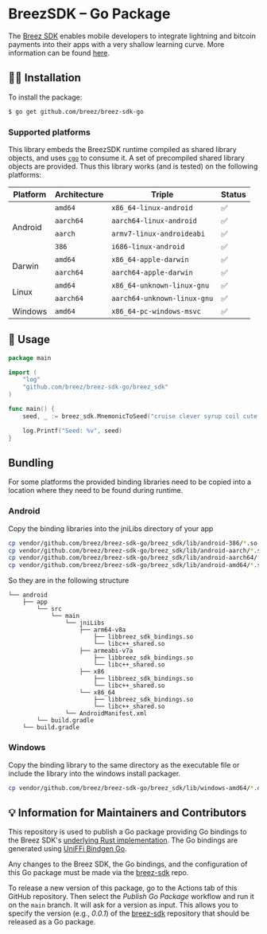 # BreezSDK – Go Package

The [Breez SDK](https://github.com/breez/breez-sdk) enables mobile developers to integrate lightning and bitcoin payments into their apps with a very shallow learning curve. More information can be found [here](https://github.com/breez/breez-sdk).

## 👨‍🔧 Installation

To install the package:

```sh
$ go get github.com/breez/breez-sdk-go
```

### Supported platforms

This library embeds the BreezSDK runtime compiled as shared library
objects, and uses [`cgo`](https://golang.org/cmd/cgo/) to consume
it. A set of precompiled shared library objects are provided. Thus
this library works (and is tested) on the following platforms:

<table>
  <thead>
    <tr>
      <th>Platform</th>
      <th>Architecture</th>
      <th>Triple</th>
      <th>Status</th>
    </tr>
  </thead>
  <tbody>
    <tr>
      <td rowspan="4">Android</td>
      <td><code>amd64</code></td>
      <td><code>x86_64-linux-android</code></td>
      <td>✅</td>
    </tr>
    <tr>
      <td><code>aarch64</code></td>
      <td><code>aarch64-linux-android</code></td>
      <td>✅</td>
    </tr>
    <tr>
      <td><code>aarch</code></td>
      <td><code>armv7-linux-androideabi</code></td>
      <td>✅</td>
    </tr>
    <tr>
      <td><code>386</code></td>
      <td><code>i686-linux-android</code></td>
      <td>✅</td>
    </tr>
    <tr>
      <td rowspan="2">Darwin</td>
      <td><code>amd64</code></td>
      <td><code>x86_64-apple-darwin</code></td>
      <td>✅</td>
    </tr>
    <tr>
      <td><code>aarch64</code></td>
      <td><code>aarch64-apple-darwin</code></td>
      <td>✅</td>
    </tr>
    <tr>
      <td rowspan="2">Linux</td>
      <td><code>amd64</code></td>
      <td><code>x86_64-unknown-linux-gnu</code></td>
      <td>✅</td>
    </tr>
    <tr>
      <td><code>aarch64</code></td>
      <td><code>aarch64-unknown-linux-gnu</code></td>
      <td>✅</td>
    </tr>
    <tr>
      <td>Windows</td>
      <td><code>amd64</code></td>
      <td><code>x86_64-pc-windows-msvc</code></td>
      <td>✅</td>
    </tr>
  </tbody>
</table>

## 📄 Usage

``` go
package main

import (
	"log"
	"github.com/breez/breez-sdk-go/breez_sdk"
)

func main() {
	seed, _ := breez_sdk.MnemonicToSeed("cruise clever syrup coil cute execute laundry general cover prevent law sheriff")

	log.Printf("Seed: %v", seed)
}
```

## Bundling

For some platforms the provided binding libraries need to be copied into a location where they need to be found during runtime.

### Android

Copy the binding libraries into the jniLibs directory of your app
```bash
cp vendor/github.com/breez/breez-sdk-go/breez_sdk/lib/android-386/*.so android/app/src/main/jniLibs/x86/
cp vendor/github.com/breez/breez-sdk-go/breez_sdk/lib/android-aarch/*.so android/app/src/main/jniLibs/armeabi-v7a/
cp vendor/github.com/breez/breez-sdk-go/breez_sdk/lib/android-aarch64/*.so android/app/src/main/jniLibs/arm64-v8a/
cp vendor/github.com/breez/breez-sdk-go/breez_sdk/lib/android-amd64/*.so android/app/src/main/jniLibs/x86_64/
```
So they are in the following structure
```
└── android
    ├── app
        └── src
            └── main
                └── jniLibs
                    ├── arm64-v8a
                        ├── libbreez_sdk_bindings.so
                        └── libc++_shared.so
                    ├── armeabi-v7a
                        ├── libbreez_sdk_bindings.so
                        └── libc++_shared.so
                    ├── x86
                        ├── libbreez_sdk_bindings.so
                        └── libc++_shared.so
                    └── x86_64
                        ├── libbreez_sdk_bindings.so
                        └── libc++_shared.so
                └── AndroidManifest.xml
        └── build.gradle
    └── build.gradle
```

### Windows

Copy the binding library to the same directory as the executable file or include the library into the windows install packager.
```bash
cp vendor/github.com/breez/breez-sdk-go/breez_sdk/lib/windows-amd64/*.dll build/windows/
```

## 💡 Information for Maintainers and Contributors

This repository is used to publish a Go package providing Go bindings to the Breez SDK's [underlying Rust implementation](https://github.com/breez/breez-sdk). The Go bindings are generated using [UniFFi Bindgen Go](https://github.com/NordSecurity/uniffi-bindgen-go).

Any changes to the Breez SDK, the Go bindings, and the configuration of this Go package must be made via the [breez-sdk](https://github.com/breez/breez-sdk) repo.

To release a new version of this package, go to the Actions tab of this GitHub repository. Then select the *Publish Go Package* workflow and run it on the `main` branch. It will ask for a version as input. This allows you to specify the version (e.g., *0.0.1*) of the [breez-sdk](https://github.com/breez/breez-sdk) repository that should be released as a Go package.
